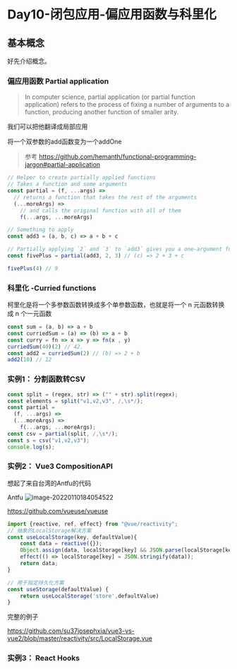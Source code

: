 # Day10-闭包应用-偏应用函数与科里化

## 基本概念

好先介绍概念。

### 偏应用函数 Partial application

> In computer science, partial application (or partial function application) refers to the process of fixing a number of arguments to a function, producing another function of smaller arity.

我们可以把他翻译成局部应用

将一个双参数的add函数变为一个addOne

> 参考 https://github.com/hemanth/functional-programming-jargon#partial-application

```js
// Helper to create partially applied functions
// Takes a function and some arguments
const partial = (f, ...args) =>
  // returns a function that takes the rest of the arguments
  (...moreArgs) =>
    // and calls the original function with all of them
    f(...args, ...moreArgs)

// Something to apply
const add3 = (a, b, c) => a + b + c

// Partially applying `2` and `3` to `add3` gives you a one-argument function
const fivePlus = partial(add3, 2, 3) // (c) => 2 + 3 + c

fivePlus(4) // 9
```



### 科里化 -Curried functions 

柯里化是将一个多参数函数转换成多个单参数函数，也就是将一个 n 元函数转换成 n 个一元函数

```js
const sum = (a, b) => a + b
const curriedSum = (a) => (b) => a + b
const curry = fn => x => y => fn(x , y)
curriedSum(40)(2) // 42.
const add2 = curriedSum(2) // (b) => 2 + b
add2(10) // 12
```



### 实例1： 分割函数转CSV

```js
const split = (regex, str) => ("" + str).split(regex);
const elements = split("v1,v2,v3", /,\s*/);
const partial =
  (f, ...args) =>
  (...moreArgs) =>
    f(...args, ...moreArgs);
const csv = partial(split, /,\s*/);
const s = csv("v1,v2,v3");
console.log(s);
```



### 实例2： Vue3 CompositionAPI

想起了来自台湾的Antfu的代码

Antfu ![image-20220110184054522](https://gitee.com/josephxia/picgo/raw/master/juejin/image-20220110184054522.png)

https://github.com/vueuse/vueuse

```js
import {reactive, ref, effect} from "@vue/reactivity";
// 抽象的LocalStorage解决方案
const useLocalStorage(key, defaultValue){
    const data = reactive({});
    Object.assign(data, localStorage[key] && JSON.parse(localStorage[key]) || defaultValue);
    effect(() => localStorage[key] = JSON.stringify(data));
    return data;
}

// 用于指定持久化方案
const useStorage(defaultValue) {
  	return useLocalStorage('store',defaultValue)
}
```



完整的例子

https://github.com/su37josephxia/vue3-vs-vue2/blob/master/reactivity/src/LocalStorage.vue



### 实例3： React Hooks



